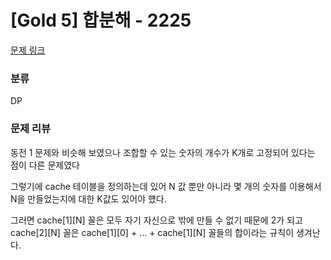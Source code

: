 # [Gold 5] 합분해 - 2225
[문제 링크](https://www.acmicpc.net/problem/2225)

### 분류
DP

### 문제 리뷰
<p>동전 1 문제와 비슷해 보였으나 조합할 수 있는 숫자의 개수가 K개로 고정되어 있다는 점이 다른 문제였다</p>
<p>그렇기에 cache 테이블을 정의하는데 있어 N 값 뿐만 아니라 몇 개의 숫자를 이용해서 N을 만들었는지에 대한 K값도 있어야 헀다.</p>
<p>그러면 cache[1][N] 꼴은 모두 자기 자신으로 밖에 만들 수 없기 때문에 2가 되고 cache[2][N] 꼴은 cache[1][0] + ... + cache[1][N] 꼴들의 합이라는 규칙이 생겨난다.</p>